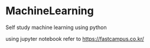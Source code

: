 # MachineLearning
Self study machine learning using python

using jupyter notebook
refer to https://fastcampus.co.kr/
